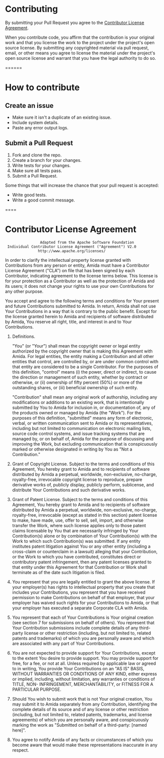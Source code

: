 
# Contributing

By submitting your Pull Request you agree to the [Contributor License Agreement](#contributor-license-agreement).

When you contribute code, you affirm that the contribution is your original work and that you license the work to the project under the project's open source license. By submitting any copyrighted material via pull request, email, or other means you agree to license the material under the project's open source license and warrant that you have the legal authority to do so.

======


# How to contribute

## Create an issue
* Make sure it isn't a duplicate of an existing issue.
* Include system details.
* Paste any error output logs.


## Submit a Pull Request

1. Fork and clone the repo.
2. Create a branch for your changes.
3. Write tests for your changes.
4. Make sure all tests pass.
5. Submit a Pull Request.



Some things that will increase the chance that your pull request is accepted:

* Write good tests.
* Write a good commit message. 

====

# Contributor License Agreement

                    Adapted from the Apache Software Foundation
     Individual Contributor License Agreement ("Agreement") V2.0
                   http://www.apache.org/licenses/

 In order to clarify the intellectual property license
granted with Contributions from any person or entity, Amida
must have a Contributor License Agreement ("CLA") on file that has
been signed by each Contributor, indicating agreement to the license
terms below. This license is for your protection as a Contributor as
well as the protection of Amida and its users; it does not
change your rights to use your own Contributions for any other purpose.

You accept and agree to the following terms and conditions for Your
present and future Contributions submitted to Amida. In
return, Amida shall not use Your Contributions in a way that
is contrary to the public benefit. Except
for the license granted herein to Amida and recipients of
software distributed by Amida, You reserve all right, title,
and interest in and to Your Contributions.

1. Definitions.

   "You" (or "Your") shall mean the copyright owner or legal entity
   authorized by the copyright owner that is making this Agreement
   with Amida. For legal entities, the entity making a
   Contribution and all other entities that control, are controlled
   by, or are under common control with that entity are considered to
   be a single Contributor. For the purposes of this definition,
   "control" means (i) the power, direct or indirect, to cause the
   direction or management of such entity, whether by contract or
   otherwise, or (ii) ownership of fifty percent (50%) or more of the
   outstanding shares, or (iii) beneficial ownership of such entity.

   "Contribution" shall mean any original work of authorship,
   including any modifications or additions to an existing work, that
   is intentionally submitted by You to Amida for inclusion
   in, or documentation of, any of the products owned or managed by
   Amida (the "Work"). For the purposes of this definition,
   "submitted" means any form of electronic, verbal, or written
   communication sent to Amida or its representatives,
   including but not limited to communication on electronic mailing
   lists, source code control systems, and issue tracking systems that
   are managed by, or on behalf of, Amida for the purpose of
   discussing and improving the Work, but excluding communication that
   is conspicuously marked or otherwise designated in writing by You
   as "Not a Contribution."

2. Grant of Copyright License. Subject to the terms and conditions of
   this Agreement, You hereby grant to Amida and to
   recipients of software distributed by Amida a perpetual,
   worldwide, non-exclusive, no-charge, royalty-free, irrevocable
   copyright license to reproduce, prepare derivative works of,
   publicly display, publicly perform, sublicense, and distribute Your
   Contributions and such derivative works.

3. Grant of Patent License. Subject to the terms and conditions of
   this Agreement, You hereby grant to Amida and to
   recipients of software distributed by Amida a perpetual,
   worldwide, non-exclusive, no-charge, royalty-free, irrevocable
   (except as stated in this section) patent license to make, have
   made, use, offer to sell, sell, import, and otherwise transfer the
   Work, where such license applies only to those patent claims
   licensable by You that are necessarily infringed by Your
   Contribution(s) alone or by combination of Your Contribution(s)
   with the Work to which such Contribution(s) was submitted. If any
   entity institutes patent litigation against You or any other entity
   (including a cross-claim or counterclaim in a lawsuit) alleging
   that your Contribution, or the Work to which you have contributed,
   constitutes direct or contributory patent infringement, then any
   patent licenses granted to that entity under this Agreement for
   that Contribution or Work shall terminate as of the date such
   litigation is filed.

4. You represent that you are legally entitled to grant the above
   license. If your employer(s) has rights to intellectual property
   that you create that includes your Contributions, you represent
   that you have received permission to make Contributions on behalf
   of that employer, that your employer has waived such rights for
   your Contributions to Amida, or that your employer has
   executed a separate Corporate CLA with Amida.

5. You represent that each of Your Contributions is Your original
   creation (see section 7 for submissions on behalf of others).  You
   represent that Your Contribution submissions include complete
   details of any third-party license or other restriction (including,
   but not limited to, related patents and trademarks) of which you
   are personally aware and which are associated with any part of Your
   Contributions.

6. You are not expected to provide support for Your Contributions,
   except to the extent You desire to provide support. You may provide
   support for free, for a fee, or not at all. Unless required by
   applicable law or agreed to in writing, You provide Your
   Contributions on an "AS IS" BASIS, WITHOUT WARRANTIES OR CONDITIONS
   OF ANY KIND, either express or implied, including, without
   limitation, any warranties or conditions of TITLE, NON-
   INFRINGEMENT, MERCHANTABILITY, or FITNESS FOR A PARTICULAR PURPOSE.

7. Should You wish to submit work that is not Your original creation,
   You may submit it to Amida separately from any
   Contribution, identifying the complete details of its source and of
   any license or other restriction (including, but not limited to,
   related patents, trademarks, and license agreements) of which you
   are personally aware, and conspicuously marking the work as
   "Submitted on behalf of a third-party: [named here]".

8. You agree to notify Amida of any facts or circumstances of
   which you become aware that would make these representations
   inaccurate in any respect.


